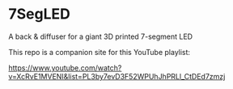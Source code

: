 # 7SegLED
A back &amp; diffuser for a giant 3D printed 7-segment LED

This repo is a companion site for this YouTube playlist:

https://www.youtube.com/watch?v=XcRvE1MVENI&list=PL3by7evD3F52WPUhJhPRLl_CtDEd7zmzj
